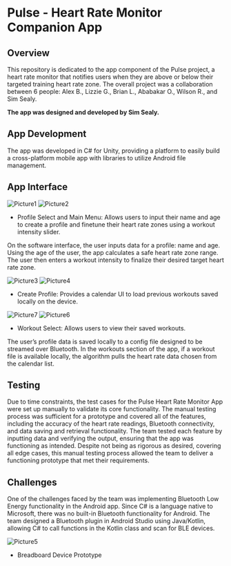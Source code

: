 # Pulse - Heart Rate Monitor Companion App

## Overview
This repository is dedicated to the app component of the Pulse project, a heart rate monitor that notifies users when they are above or below their targeted training heart rate zone. The overall project was a collaboration between 6 people: Alex B., Lizzie G., Brian L., Ababakar O., Wilson R., and Sim Sealy. 

**The app was designed and developed by Sim Sealy.**

## App Development
The app was developed in C# for Unity, providing a platform to easily build a cross-platform mobile app with libraries to utilize Android file management.

## App Interface
![Picture1](https://user-images.githubusercontent.com/14210389/215823857-04584073-b2e4-4eef-988e-5bb950a48072.png)
![Picture2](https://user-images.githubusercontent.com/14210389/215823881-ae11597e-8557-45a4-937d-eb09c782bdbf.png)
- Profile Select and Main Menu: Allows users to input their name and age to create a profile and finetune their heart rate zones using a workout intensity slider.

On the software interface, the user inputs data for a profile: name and age. Using the age of the user, the app calculates a safe heart rate zone range. The user then enters a workout intensity to finalize their desired target heart rate zone.

![Picture3](https://user-images.githubusercontent.com/14210389/215823952-05a1d01f-4689-42ba-8d90-033efcb2427c.png)
![Picture4](https://user-images.githubusercontent.com/14210389/215823964-6486bc1d-120d-4825-a52f-e33e128baa13.png)
- Create Profile: Provides a calendar UI to load previous workouts saved locally on the device.


![Picture7](https://user-images.githubusercontent.com/14210389/215823984-34f9a0bf-fd68-49f7-8550-ea491804708d.png)
![Picture6](https://user-images.githubusercontent.com/14210389/215824002-572bc582-129b-4113-8998-06f9149fbb67.png)
- Workout Select: Allows users to view their saved workouts.

The user’s profile data is saved locally to a config file designed to be streamed over Bluetooth. In the workouts section of the app, if a workout file is available locally, the algorithm pulls the heart rate data chosen from the calendar list.

## Testing
Due to time constraints, the test cases for the Pulse Heart Rate Monitor App were set up manually to validate its core functionality. The manual testing process was sufficient for a prototype and covered all of the features, including the accuracy of the heart rate readings, Bluetooth connectivity, and data saving and retrieval functionality. The team tested each feature by inputting data and verifying the output, ensuring that the app was functioning as intended. Despite not being as rigorous as desired, covering all edge cases, this manual testing process allowed the team to deliver a functioning prototype that met their requirements.

## Challenges
One of the challenges faced by the team was implementing Bluetooth Low Energy functionality in the Android app. Since C# is a language native to Microsoft, there was no built-in Bluetooth functionality for Android. The team designed a Bluetooth plugin in Android Studio using Java/Kotlin, allowing C# to call functions in the Kotlin class and scan for BLE devices.


![Picture5](https://user-images.githubusercontent.com/14210389/215824439-e28bada1-0149-449c-bda1-4a140196a814.png)
- Breadboard Device Prototype
